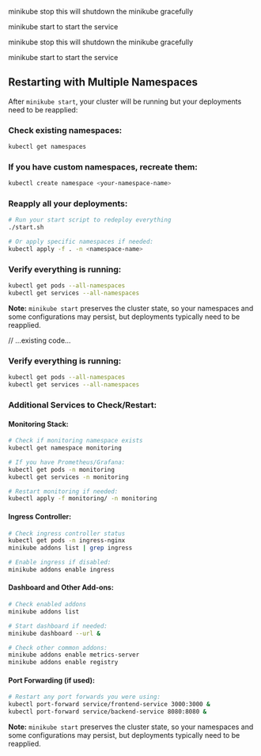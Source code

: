 minikube stop
this will shutdown the minikube gracefully

minikube start
to start the service

minikube stop
this will shutdown the minikube gracefully

minikube start
to start the service

## Restarting with Multiple Namespaces

After `minikube start`, your cluster will be running but your deployments need to be reapplied:

### Check existing namespaces:

```bash
kubectl get namespaces
```

### If you have custom namespaces, recreate them:

```bash
kubectl create namespace <your-namespace-name>
```

### Reapply all your deployments:

```bash
# Run your start script to redeploy everything
./start.sh

# Or apply specific namespaces if needed:
kubectl apply -f . -n <namespace-name>
```

### Verify everything is running:

```bash
kubectl get pods --all-namespaces
kubectl get services --all-namespaces
```

**Note:** `minikube start` preserves the cluster state, so your namespaces and some configurations may persist, but deployments typically need to be reapplied.

// ...existing code...

### Verify everything is running:

```bash
kubectl get pods --all-namespaces
kubectl get services --all-namespaces
```

### Additional Services to Check/Restart:

#### Monitoring Stack:

```bash
# Check if monitoring namespace exists
kubectl get namespace monitoring

# If you have Prometheus/Grafana:
kubectl get pods -n monitoring
kubectl get services -n monitoring

# Restart monitoring if needed:
kubectl apply -f monitoring/ -n monitoring
```

#### Ingress Controller:

```bash
# Check ingress controller status
kubectl get pods -n ingress-nginx
minikube addons list | grep ingress

# Enable ingress if disabled:
minikube addons enable ingress
```

#### Dashboard and Other Add-ons:

```bash
# Check enabled addons
minikube addons list

# Start dashboard if needed:
minikube dashboard --url &

# Check other common addons:
minikube addons enable metrics-server
minikube addons enable registry
```

#### Port Forwarding (if used):

```bash
# Restart any port forwards you were using:
kubectl port-forward service/frontend-service 3000:3000 &
kubectl port-forward service/backend-service 8080:8080 &
```

**Note:** `minikube start` preserves the cluster state, so your namespaces and some configurations may persist, but deployments typically need to be reapplied.
